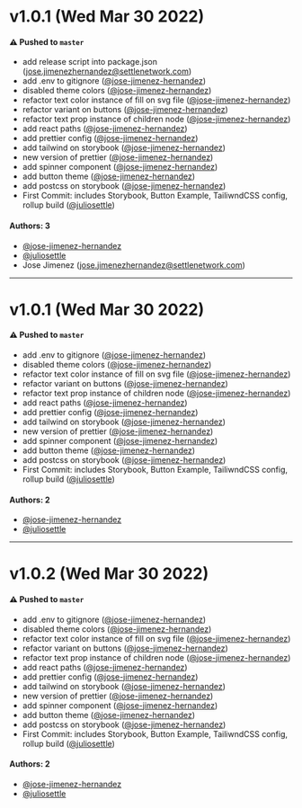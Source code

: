 # v1.0.1 (Wed Mar 30 2022)

#### ⚠️ Pushed to `master`

- add release script into package.json (jose.jimenezhernandez@settlenetwork.com)
- add .env to gitignore ([@jose-jimenez-hernandez](https://github.com/jose-jimenez-hernandez))
- disabled theme colors ([@jose-jimenez-hernandez](https://github.com/jose-jimenez-hernandez))
- refactor text color instance of fill on svg file ([@jose-jimenez-hernandez](https://github.com/jose-jimenez-hernandez))
- refactor variant on buttons ([@jose-jimenez-hernandez](https://github.com/jose-jimenez-hernandez))
- refactor text prop instance of children node ([@jose-jimenez-hernandez](https://github.com/jose-jimenez-hernandez))
- add react paths ([@jose-jimenez-hernandez](https://github.com/jose-jimenez-hernandez))
- add prettier config ([@jose-jimenez-hernandez](https://github.com/jose-jimenez-hernandez))
- add tailwind on storybook ([@jose-jimenez-hernandez](https://github.com/jose-jimenez-hernandez))
- new version of prettier ([@jose-jimenez-hernandez](https://github.com/jose-jimenez-hernandez))
- add spinner component ([@jose-jimenez-hernandez](https://github.com/jose-jimenez-hernandez))
- add button theme ([@jose-jimenez-hernandez](https://github.com/jose-jimenez-hernandez))
- add postcss on storybook ([@jose-jimenez-hernandez](https://github.com/jose-jimenez-hernandez))
- First Commit: includes Storybook, Button Example, TailiwndCSS config, rollup build ([@juliosettle](https://github.com/juliosettle))

#### Authors: 3

- [@jose-jimenez-hernandez](https://github.com/jose-jimenez-hernandez)
- [@juliosettle](https://github.com/juliosettle)
- Jose Jimenez (jose.jimenezhernandez@settlenetwork.com)

---

# v1.0.1 (Wed Mar 30 2022)

#### ⚠️ Pushed to `master`

- add .env to gitignore ([@jose-jimenez-hernandez](https://github.com/jose-jimenez-hernandez))
- disabled theme colors ([@jose-jimenez-hernandez](https://github.com/jose-jimenez-hernandez))
- refactor text color instance of fill on svg file ([@jose-jimenez-hernandez](https://github.com/jose-jimenez-hernandez))
- refactor variant on buttons ([@jose-jimenez-hernandez](https://github.com/jose-jimenez-hernandez))
- refactor text prop instance of children node ([@jose-jimenez-hernandez](https://github.com/jose-jimenez-hernandez))
- add react paths ([@jose-jimenez-hernandez](https://github.com/jose-jimenez-hernandez))
- add prettier config ([@jose-jimenez-hernandez](https://github.com/jose-jimenez-hernandez))
- add tailwind on storybook ([@jose-jimenez-hernandez](https://github.com/jose-jimenez-hernandez))
- new version of prettier ([@jose-jimenez-hernandez](https://github.com/jose-jimenez-hernandez))
- add spinner component ([@jose-jimenez-hernandez](https://github.com/jose-jimenez-hernandez))
- add button theme ([@jose-jimenez-hernandez](https://github.com/jose-jimenez-hernandez))
- add postcss on storybook ([@jose-jimenez-hernandez](https://github.com/jose-jimenez-hernandez))
- First Commit: includes Storybook, Button Example, TailiwndCSS config, rollup build ([@juliosettle](https://github.com/juliosettle))

#### Authors: 2

- [@jose-jimenez-hernandez](https://github.com/jose-jimenez-hernandez)
- [@juliosettle](https://github.com/juliosettle)

---

# v1.0.2 (Wed Mar 30 2022)

#### ⚠️ Pushed to `master`

- add .env to gitignore ([@jose-jimenez-hernandez](https://github.com/jose-jimenez-hernandez))
- disabled theme colors ([@jose-jimenez-hernandez](https://github.com/jose-jimenez-hernandez))
- refactor text color instance of fill on svg file ([@jose-jimenez-hernandez](https://github.com/jose-jimenez-hernandez))
- refactor variant on buttons ([@jose-jimenez-hernandez](https://github.com/jose-jimenez-hernandez))
- refactor text prop instance of children node ([@jose-jimenez-hernandez](https://github.com/jose-jimenez-hernandez))
- add react paths ([@jose-jimenez-hernandez](https://github.com/jose-jimenez-hernandez))
- add prettier config ([@jose-jimenez-hernandez](https://github.com/jose-jimenez-hernandez))
- add tailwind on storybook ([@jose-jimenez-hernandez](https://github.com/jose-jimenez-hernandez))
- new version of prettier ([@jose-jimenez-hernandez](https://github.com/jose-jimenez-hernandez))
- add spinner component ([@jose-jimenez-hernandez](https://github.com/jose-jimenez-hernandez))
- add button theme ([@jose-jimenez-hernandez](https://github.com/jose-jimenez-hernandez))
- add postcss on storybook ([@jose-jimenez-hernandez](https://github.com/jose-jimenez-hernandez))
- First Commit: includes Storybook, Button Example, TailiwndCSS config, rollup build ([@juliosettle](https://github.com/juliosettle))

#### Authors: 2

- [@jose-jimenez-hernandez](https://github.com/jose-jimenez-hernandez)
- [@juliosettle](https://github.com/juliosettle)
